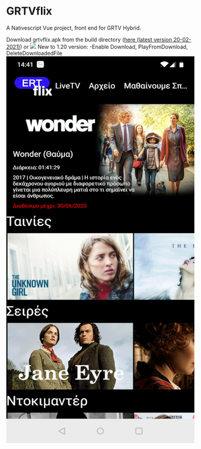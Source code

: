# GRTVflix
A Nativescript Vue project, front end for GRTV Hybrid.  

Download grtvflix.apk from the build directory (<a href="https://github.com/mdigas/grtvflix/raw/1.1/build/grtvflix.apk" >here (latest version 20-02-2021)</a>) or <a href="https://play.google.com/store/apps/details?id=org.nativescript.ertflix"><img src="http://www.pngmart.com/files/10/Get-It-On-Google-Play-Transparent-Background.png" width="20%"/></a>
New to 1.20 version:
-Enable Download, PlayFromDownload, DeleteDownloadedFile
<img src="https://github.com/mdigas/Ertflix/blob/master/build/ertflix.jpg">
